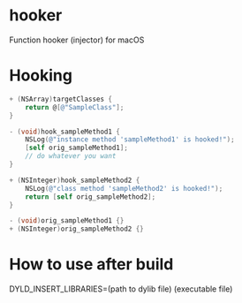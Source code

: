 # hooker
Function hooker (injector) for macOS

# Hooking
```objective-c
+ (NSArray)targetClasses {
    return @[@"SampleClass"];
}

- (void)hook_sampleMethod1 {
    NSLog(@"instance method 'sampleMethod1' is hooked!");
    [self orig_sampleMethod1];
    // do whatever you want
}

+ (NSInteger)hook_sampleMethod2 {
    NSLog(@"class method 'sampleMethod2' is hooked!");
    return [self orig_sampleMethod2];
}

- (void)orig_sampleMethod1 {}
+ (NSInteger)orig_sampleMethod2 {}
```

# How to use after build
DYLD_INSERT_LIBRARIES=(path to dylib file) (executable file)
